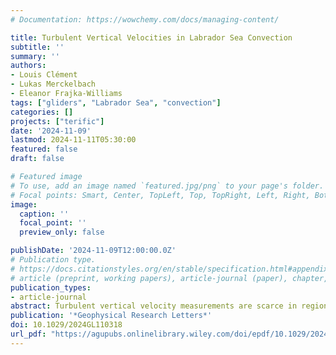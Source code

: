 ```yaml
---
# Documentation: https://wowchemy.com/docs/managing-content/

title: Turbulent Vertical Velocities in Labrador Sea Convection
subtitle: ''
summary: ''
authors:
- Louis Clément
- Lukas Merckelbach
- Eleanor Frajka-Williams
tags: ["gliders", "Labrador Sea", "convection"]
categories: []
projects: ["terific"]
date: '2024-11-09'
lastmod: 2024-11-11T05:30:00
featured: false
draft: false

# Featured image
# To use, add an image named `featured.jpg/png` to your page's folder.
# Focal points: Smart, Center, TopLeft, Top, TopRight, Left, Right, BottomLeft, Bottom, BottomRight.
image:
  caption: ''
  focal_point: ''
  preview_only: false

publishDate: '2024-11-09T12:00:00.0Z'
# Publication type.
# https://docs.citationstyles.org/en/stable/specification.html#appendix-iii-types
# article (preprint, working papers), article-journal (paper), chapter, dataset, document (catch all), motion_picture (video), post (post on online forum), post-weblog (post on blog), report (technical report, with container-title for chapter within larger report), software, thesis, citation-key (bibtex key) or citation-label (Ferr78, formatted as output label), doi, event-title (name of event), event-place (geographic location), keyword, language (e.g., en or de), license (copyright information), note (descriptive note), publisher, title, t
publication_types:
- article-journal
abstract: Turbulent vertical velocity measurements are scarce in regions prone to convection such as the Labrador Sea, which hinders our understanding of deep convection dynamics. Vertical velocity, w \$w\$, is retrieved from wintertime glider deployments in the convective region. From w \$w\$, downward convective plumes of dense waters are identified. These plumes only cover a small fraction of the convective area. Throughout the convective area, the standard deviation of w \$w\$ agrees with scaling relations for the atmospheric surface and boundary layers. It initially depends on surface buoyancy loss in winter, and later, on wind stress after mid-March. Both periods are characterized by positive turbulent vertical buoyancy flux. During convective periods in winter, the positive buoyancy flux is mostly forced by surface heat loss. After mid-March, when buoyancy loss to the atmosphere is reduced, the positive buoyancy flux results from a restratifying upward freshwater flux, potentially of lateral origins and without much atmospheric influence.
publication: '*Geophysical Research Letters*'
doi: 10.1029/2024GL110318
url_pdf: "https://agupubs.onlinelibrary.wiley.com/doi/epdf/10.1029/2024GL110318"
---
```

